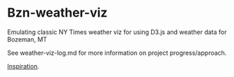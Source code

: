 # Bzn-weather-viz
Emulating classic NY Times weather viz for using D3.js and weather data for Bozeman, MT

See weather-viz-log.md for more information on project progress/approach.

[Inspiration](http://www.edwardtufte.com/bboard/q-and-a-fetch-msg?msg_id=00014g).
